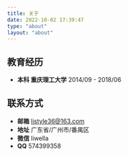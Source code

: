 ```yaml
---
title: 关于
date: 2022-10-02 17:39:47
type: "about"
layout: "about"
---
```

## 教育经历

- **本科 重庆理工大学**
  2014/09 - 2018/06

## 联系方式

- **邮箱**
  listyle36@163.com
- **地址**
  广东省/广州市/番禺区
- **微信**
  liwella
- **QQ**
  574399358
